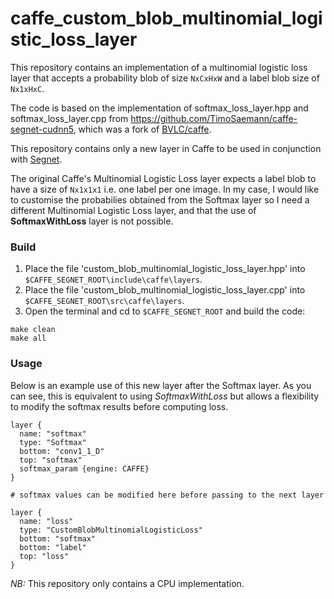 # caffe_custom_blob_multinomial_logistic_loss_layer

This repository contains an implementation of a multinomial logistic loss layer that accepts a probability blob of size `NxCxHxW` and a label blob size of `Nx1xHxC`. <br>

The code is based on the implementation of softmax_loss_layer.hpp and softmax_loss_layer.cpp from https://github.com/TimoSaemann/caffe-segnet-cudnn5, which was a fork of [BVLC/caffe](https://github.com/BVLC/caffe).<br>

This repository contains only a new layer in Caffe to be used in conjunction with [Segnet](http://mi.eng.cam.ac.uk/projects/segnet).<br>

The original Caffe's Multinomial Logistic Loss layer expects a label blob to have a size of `Nx1x1x1` i.e. one label per one image. In my case, I would like to customise the probabilies obtained from the Softmax layer so I need a different Multinomial Logistic Loss layer, and that the use of __SoftmaxWithLoss__ layer is not possible.<br>

### Build

1. Place the file 'custom_blob_multinomial_logistic_loss_layer.hpp' into `$CAFFE_SEGNET_ROOT\include\caffe\layers`.<br>
2. Place the file 'custom_blob_multinomial_logistic_loss_layer.cpp' into `$CAFFE_SEGNET_ROOT\src\caffe\layers`.<br>
3. Open the terminal and cd to `$CAFFE_SEGNET_ROOT` and build the code:<br>
```
make clean
make all
```

### Usage

Below is an example use of this new layer after the Softmax layer. As you can see, this is equivalent to using _SoftmaxWithLoss_ but allows a flexibility to modify the softmax results before computing loss.<br>

```
layer {
  name: "softmax"
  type: "Softmax"
  bottom: "conv1_1_D"
  top: "softmax"
  softmax_param {engine: CAFFE}
}

# softmax values can be modified here before passing to the next layer

layer {
  name: "loss"
  type: "CustomBlobMultinomialLogisticLoss"
  bottom: "softmax"
  bottom: "label"
  top: "loss"
}
```

_NB:_ This repository only contains a CPU implementation.
